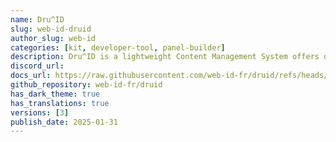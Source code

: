 ```yaml
---
name: Dru^ID
slug: web-id-druid
author_slug: web-id
categories: [kit, developer-tool, panel-builder]
description: Dru^ID is a lightweight Content Management System offers developers tools to manage content in an existing Laravel project or from scratch.
discord_url: 
docs_url: https://raw.githubusercontent.com/web-id-fr/druid/refs/heads/main/README.md
github_repository: web-id-fr/druid
has_dark_theme: true
has_translations: true
versions: [3]
publish_date: 2025-01-31
---
```

